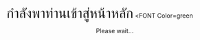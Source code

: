 
<FONT SIZE=6>กำลังพาท่านเข้าสู่หน้าหลัก</FONT>
      <FONT Color=green</font>


<script language="JavaScript">
	sec=5;
	function tplus() {
		sec-=1;
		document.getElementById("OutputText").innerHTML="<font color=\'red\'>" + sec + " </font> Sec.";
		if (sec==0) {
			document.getElementById("OutputText").innerHTML="Go!";
			document.getElementById("OutputText2").innerHTML="";
			window.location.replace("http://เว็บเป้าหมาย");
		}
		if (sec>0) {setTimeout("tplus()",1000);}
	}
	setTimeout("tplus()",1000);
</script>
		
<div align="center" id="OutputText"></div>
<div id="OutputText2">
	<div align="center">Please wait...</div>
</div>
